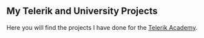 ## My Telerik and University Projects

Here you will find the projects I have done for the [Telerik Academy](http://telerikacademy.com/).
